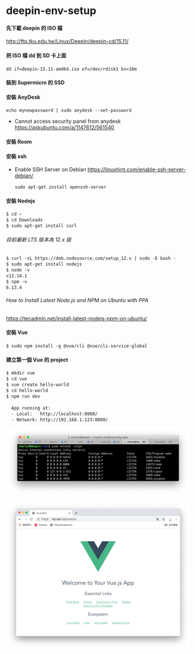 # deepin-env-setup

#### 先下載 deepin 的 ISO 檔

http://ftp.tku.edu.tw/Linux/Deepin/deepin-cd/15.11/

#### 把 ISO 檔 dd 到 SD 卡上面

    dd if=deepin-15.11-amd64.iso of=/dev/rdisk1 bs=10m

#### 裝到 Supermicro 的 SSD 
#### 安裝 AnyDesk

    echo mynewpassword | sudo anydesk --set-password
    
- Cannot access security panel from anydesk https://askubuntu.com/a/1147612/561540    

#### 安裝 Room
#### 安裝 ssh

- Enable SSH Server on Debian https://linuxhint.com/enable-ssh-server-debian/

      sudo apt-get install openssh-server

#### 安裝 Nodejs

    $ cd ~
    $ cd Downloads
    $ sudo apt-get install curl
    
###### 目前最新 LTS 版本為 12.x 版

    $ curl -sL https://deb.nodesource.com/setup_12.x | sudo -E bash -
    $ sudo apt-get install nodejs
    $ node -v
    v12.14.1
    $ npm -v
    6.13.4
      
###### How to Install Latest Node.js and NPM on Ubuntu with PPA
https://tecadmin.net/install-latest-nodejs-npm-on-ubuntu/

#### 安裝 Vue

    $ sudo npm install -g @vue/cli @vue/cli-service-global
    
#### 建立第一個 Vue 的 project

    $ mkdir vue 
    $ cd vue
    $ vue create hello-world
    $ cd hello-world
    $ npm run dev
    
      App running at:
      - Local:   http://localhost:8080/
      - Network: http://192.168.1.123:8080/
      
 ![](https://github.com/Charles-Hsu/deepin-env-setup/blob/master/netstat-tulpn.png)
 
 ![](https://github.com/Charles-Hsu/deepin-env-setup/blob/master/vue.png)
    
   

